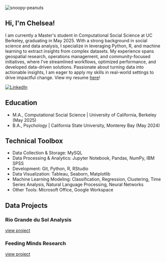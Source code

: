 ![snoopy-peanuts](https://github.com/user-attachments/assets/087c9c56-971f-445a-a386-ee029cfe19d9)

## Hi, I'm Chelsea!
I am currently a Master's student in Computational Social Science at UC Berkeley, graduating in May 2025. With a strong background in social science and data analysis, I specialize in leveraging Python, R, and machine learning to extract insights from complex datasets. My experience spans geospatial research, operations management, and community-focused initiatives, where I’ve streamlined workflows, optimized performance, and developed data-driven solutions. Passionate about turning data into actionable insights, I am eager to apply my skills in real-world settings to drive impactful change. View my resume [here](https://drive.google.com/file/d/1xvC7r_eFtIE9R4tTncCww6iCX6Pku0L9/view?usp=drive_link)!

[![LinkedIn](https://img.shields.io/badge/LinkedIn-Connect-blue?style=flat&logo=linkedin)](https://www.linkedin.com/in/chelsjav/)

## Education
- M.A., Computational Social Science | University of California, Berkeley (May 2025)
- B.A., Psychology | California State University, Monterey Bay (May 2024)

## Technical Toolbox
- Data Collection & Storage: MySQL
- Data Processing & Analytics: Jupyter Notebook, Pandas, NumPy, IBM SPSS
- Development: Git, Python, R, RStudio
- Data Visualization: Tableau, Seaborn, Matplotlib
- Machine Learning Modeling: Classification, Regression, Clustering, Time Series Analysis, Natural Language Processing, Neural Networks
- Other Tools: Microsoft Office, Google Workspace

## Data Projects
### Rio Grande du Sol Analysis
[view project](https://github.com/chelsjav/rio-grande-do-sul-analysis)

### Feeding Minds Research
[view project](https://github.com/chelsjav/feeding-minds-research)

